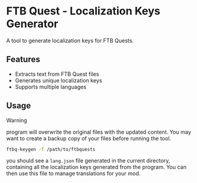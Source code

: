# FTB Quest - Localization Keys Generator

A tool to generate localization keys for FTB Quests.

## Features

- Extracts text from FTB Quest files
- Generates unique localization keys
- Supports multiple languages

## Usage

> [!WARNING]
> program will overwrite the original files with the updated content. You may want to create a backup copy of your files before running the tool.

```bash
ftbq-keygen -f /path/to/ftbquests
```

you should see a `lang.json` file generated in the current directory, containing all the localization keys generated from the program. You can then use this file to manage translations for your mod.

